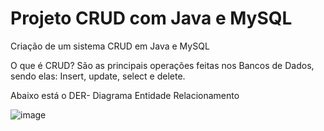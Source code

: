 # Projeto CRUD com Java e MySQL
Criação de um sistema CRUD em Java e MySQL

O que é CRUD?
São as principais operações feitas nos Bancos de Dados, sendo elas: Insert, update, select e delete.

Abaixo está o DER- Diagrama Entidade Relacionamento


![image](https://user-images.githubusercontent.com/64651291/128754338-59cace55-fc53-4133-8857-e8f8424e26bc.png)
